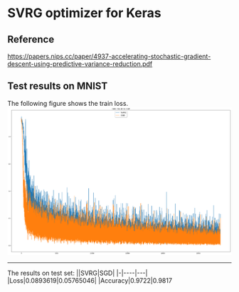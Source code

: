 # SVRG optimizer for Keras

## Reference
https://papers.nips.cc/paper/4937-accelerating-stochastic-gradient-descent-using-predictive-variance-reduction.pdf


## Test results on MNIST
The following figure shows the train loss.
![MNIST](MNIST.png)
__________________________________
The results on test set:
||SVRG|SGD|
|-|----|---|
|Loss|0.0893619|0.05765046|
|Accuracy|0.9722|0.9817



